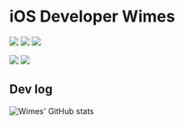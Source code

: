# iOS Developer Wimes
<img src="https://img.shields.io/badge/Swift-FF4F00?style=flat-square&logo=Swift&logoColor=white"/></a> <img src="https://img.shields.io/badge/Javascript-F0DB4F?style=flat-square&logo=JavaScript&logoColor=323330"/></a> <img src="https://img.shields.io/badge/C%2B%2B-00599C?style=flat-square&logo=C%2B%2B&logoColor=white"/></a>

<a href="https://velog.io/@wimes"><img src="https://img.shields.io/badge/velog-20C997?style=flat-square&logo=Velog&logoColor=white&link=https://velog.io/@wimes"/></a> <a href="mailto:dev.wimes@gmail.com"><img src="https://img.shields.io/badge/Gmail-EA4335?style=flat-square&logo=Gmail&logoColor=white&link=mailto:dev.wimes@gmail.com"/></a>

## Dev log
![Wimes' GitHub stats](https://github-readme-stats.vercel.app/api?username=dev-wimes&show_icons=true&theme=radical)

